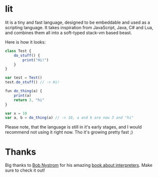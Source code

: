 # lit

lit is a tiny and fast language, designed to be embeddable and used as a scripting language. It takes inspiration from JavaScript, Java, C# and Lua, and combines them all into a soft-typed stack-vm based beast.

Here is how it looks:

```js
class Test {
    do_stuff() {
        print("Hi!")
    }
}

var test = Test()
test.do_stuff() // -> Hi!

fun do_thing(a) {
    print(a)
    return 3, "hi"
}

var x = 10
var a, b = do_thing(a) // -> 10, a and b are now 3 and "hi"
```

Please note, that the language is still in it's early stages, and I would recommend not using it right now. Tho it's growing pretty fast ;)

# Thanks

Big thanks to [Bob Nystrom](https://twitter.com/munificentbob) for his amazing [book about interpreters](http://craftinginterpreters.com/). Make sure to check it out!
